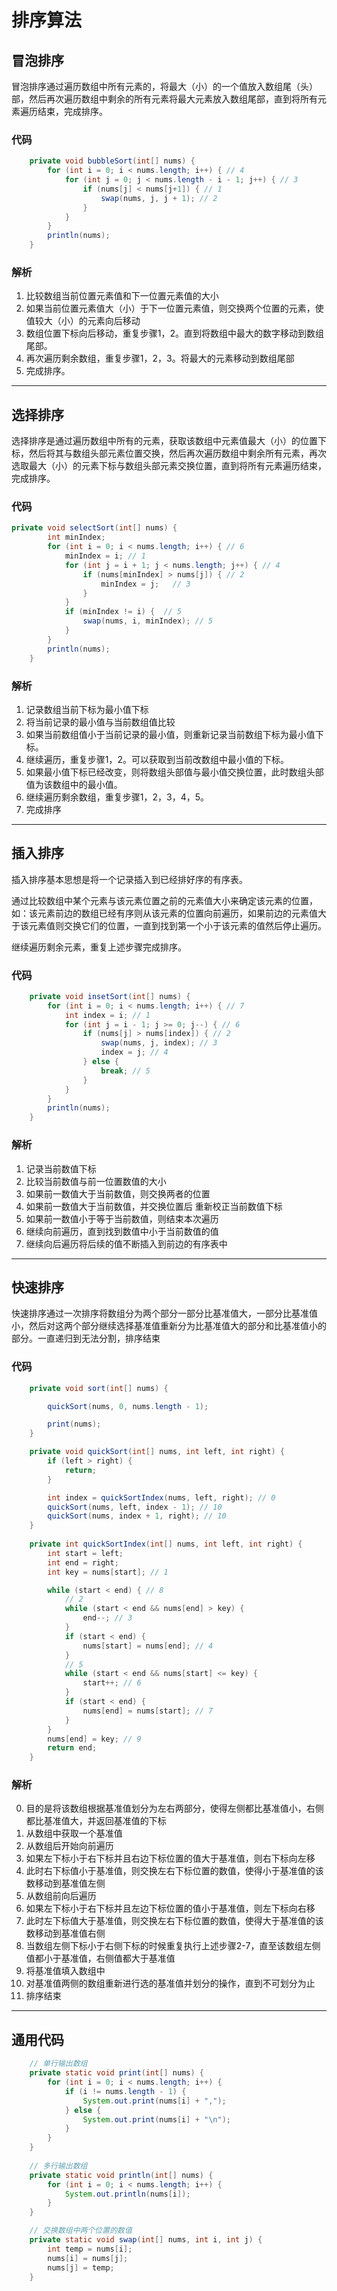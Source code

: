 # 排序算法

## 冒泡排序

冒泡排序通过遍历数组中所有元素的，将最大（小）的一个值放入数组尾（头）部，然后再次遍历数组中剩余的所有元素将最大元素放入数组尾部，直到将所有元素遍历结束，完成排序。

### 代码
``` java
    private void bubbleSort(int[] nums) {
        for (int i = 0; i < nums.length; i++) { // 4
            for (int j = 0; j < nums.length - i - 1; j++) { // 3
                if (nums[j] < nums[j+1]) { // 1
                    swap(nums, j, j + 1); // 2
                }
            }
        }
        println(nums);
    }
```

### 解析
1. 比较数组当前位置元素值和下一位置元素值的大小
2. 如果当前位置元素值大（小）于下一位置元素值，则交换两个位置的元素，使值较大（小）的元素向后移动
3. 数组位置下标向后移动，重复步骤1，2。直到将数组中最大的数字移动到数组尾部。
4. 再次遍历剩余数组，重复步骤1，2，3。将最大的元素移动到数组尾部
5. 完成排序。
---
## 选择排序
选择排序是通过遍历数组中所有的元素，获取该数组中元素值最大（小）的位置下标，然后将其与数组头部元素位置交换，然后再次遍历数组中剩余所有元素，再次选取最大（小）的元素下标与数组头部元素交换位置，直到将所有元素遍历结束，完成排序。

### 代码
``` java
private void selectSort(int[] nums) {
        int minIndex;
        for (int i = 0; i < nums.length; i++) { // 6
            minIndex = i; // 1
            for (int j = i + 1; j < nums.length; j++) { // 4
                if (nums[minIndex] > nums[j]) { // 2
                    minIndex = j;   // 3
                }
            }
            if (minIndex != i) {  // 5
                swap(nums, i, minIndex); // 5
            }
        }
        println(nums);
    }
```

### 解析
1. 记录数组当前下标为最小值下标
2. 将当前记录的最小值与当前数组值比较
3. 如果当前数组值小于当前记录的最小值，则重新记录当前数组下标为最小值下标。
4. 继续遍历，重复步骤1，2。可以获取到当前改数组中最小值的下标。
5. 如果最小值下标已经改变，则将数组头部值与最小值交换位置，此时数组头部值为该数组中的最小值。
6. 继续遍历剩余数组，重复步骤1，2，3，4，5。
7. 完成排序
---
## 插入排序
插入排序基本思想是将一个记录插入到已经排好序的有序表。

通过比较数组中某个元素与该元素位置之前的元素值大小来确定该元素的位置，如：该元素前边的数组已经有序则从该元素的位置向前遍历，如果前边的元素值大于该元素值则交换它们的位置，一直到找到第一个小于该元素的值然后停止遍历。

继续遍历剩余元素，重复上述步骤完成排序。
### 代码
``` java
    private void insetSort(int[] nums) {
        for (int i = 0; i < nums.length; i++) { // 7
            int index = i; // 1
            for (int j = i - 1; j >= 0; j--) { // 6
                if (nums[j] > nums[index]) { // 2
                    swap(nums, j, index); // 3
                    index = j; // 4
                } else {
                    break; // 5
                }
            }
        }
        println(nums);
    }
```

### 解析
1. 记录当前数值下标
2. 比较当前数值与前一位置数值的大小
3. 如果前一数值大于当前数值，则交换两者的位置
4. 如果前一数值大于当前数值，并交换位置后 重新校正当前数值下标
5. 如果前一数值小于等于当前数值，则结束本次遍历
6. 继续向前遍历，直到找到数值中小于当前数值的值
7. 继续向后遍历将后续的值不断插入到前边的有序表中
---
## 快速排序
快速排序通过一次排序将数组分为两个部分一部分比基准值大，一部分比基准值小，然后对这两个部分继续选择基准值重新分为比基准值大的部分和比基准值小的部分。一直递归到无法分割，排序结束

### 代码
``` java
    private void sort(int[] nums) {

        quickSort(nums, 0, nums.length - 1);

        print(nums);
    }

    private void quickSort(int[] nums, int left, int right) {
        if (left > right) {
            return;
        }

        int index = quickSortIndex(nums, left, right); // 0
        quickSort(nums, left, index - 1); // 10
        quickSort(nums, index + 1, right); // 10
    }
    
    private int quickSortIndex(int[] nums, int left, int right) {
        int start = left;
        int end = right;
        int key = nums[start]; // 1

        while (start < end) { // 8
            // 2
            while (start < end && nums[end] > key) {
                end--; // 3
            }
            if (start < end) {
                nums[start] = nums[end]; // 4
            }
            // 5
            while (start < end && nums[start] <= key) { 
                start++; // 6
            }
            if (start < end) {
                nums[end] = nums[start]; // 7
            }
        }
        nums[end] = key; // 9
        return end;
    }
```
### 解析
0. 目的是将该数组根据基准值划分为左右两部分，使得左侧都比基准值小，右侧都比基准值大，并返回基准值的下标
1. 从数组中获取一个基准值
2. 从数组后开始向前遍历
3. 如果左下标小于右下标并且右边下标位置的值大于基准值，则右下标向左移
4. 此时右下标值小于基准值，则交换左右下标位置的数值，使得小于基准值的该数移动到基准值左侧
5. 从数组前向后遍历
6. 如果左下标小于右下标并且左边下标位置的值小于基准值，则左下标向右移
7. 此时左下标值大于基准值，则交换左右下标位置的数值，使得大于基准值的该数移动到基准值右侧
8. 当数组左侧下标小于右侧下标的时候重复执行上述步骤2-7，直至该数组左侧值都小于基准值，右侧值都大于基准值
9. 将基准值填入数组中
10. 对基准值两侧的数组重新进行选的基准值并划分的操作，直到不可划分为止
11. 排序结束

---
## 通用代码

```java
    // 单行输出数组
    private static void print(int[] nums) {
        for (int i = 0; i < nums.length; i++) {
            if (i != nums.length - 1) {
                System.out.print(nums[i] + ",");
            } else {
                System.out.print(nums[i] + "\n");
            }
        }
    }
    
    // 多行输出数组
    private static void println(int[] nums) {
        for (int i = 0; i < nums.length; i++) {
            System.out.println(nums[i]);
        }
    }

    // 交换数组中两个位置的数值
    private static void swap(int[] nums, int i, int j) {
        int temp = nums[i];
        nums[i] = nums[j];
        nums[j] = temp;
    }
```